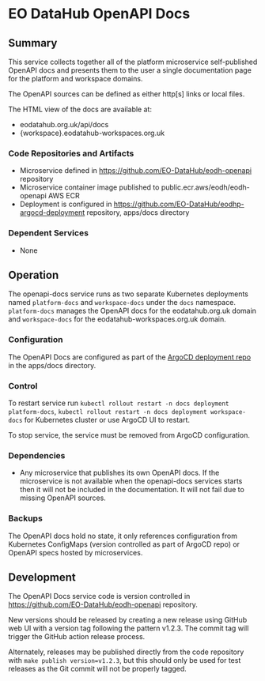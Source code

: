 # EO DataHub OpenAPI Docs

## Summary

This service collects together all of the platform microservice self-published OpenAPI docs and presents them to the user a single documentation page for the platform and workspace domains.

The OpenAPI sources can be defined as either http[s] links or local files.

The HTML view of the docs are available at:

- eodatahub.org.uk/api/docs
- {workspace}.eodatahub-workspaces.org.uk

### Code Repositories and Artifacts

- Microservice defined in https://github.com/EO-DataHub/eodh-openapi repository
- Microservice container image published to public.ecr.aws/eodh/eodh-openapi AWS ECR
- Deployment is configured in https://github.com/EO-DataHub/eodhp-argocd-deployment repository, apps/docs directory

### Dependent Services

- None

## Operation

The openapi-docs service runs as two separate Kubernetes deployments named `platform-docs` and `workspace-docs` under the `docs` namespace. `platform-docs` manages the OpenAPI docs for the eodatahub.org.uk domain and `workspace-docs` for the eodatahub-workspaces.org.uk domain.

### Configuration

The OpenAPI Docs are configured as part of the [ArgoCD deployment repo](https://github.com/EO-DataHub/eodhp-argocd-deployment) in the apps/docs directory.

### Control

To restart service run `kubectl rollout restart -n docs deployment platform-docs`, `kubectl rollout restart -n docs deployment workspace-docs` for Kubernetes cluster or use ArgoCD UI to restart.

To stop service, the service must be removed from ArgoCD configuration.

### Dependencies

- Any microservice that publishes its own OpenAPI docs. If the microservice is not available when the openapi-docs services starts then it will not be included in the documentation. It will not fail due to missing OpenAPI sources.

### Backups

The OpenAPI docs hold no state, it only references configuration from Kubernetes ConfigMaps (version controlled as part of ArgoCD repo) or OpenAPI specs hosted by microservices.

## Development

The OpenAPI Docs service code is version controlled in https://github.com/EO-DataHub/eodh-openapi repository.

New versions should be released by creating a new release using GitHub web UI with a version tag following the pattern v1.2.3. The commit tag will trigger the GitHub action release process.

Alternately, releases may be published directly from the code repository with `make publish version=v1.2.3`, but this should only be used for test releases as the Git commit will not be properly tagged.
